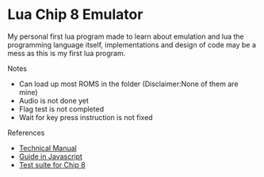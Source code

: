 # Lua Chip 8 Emulator

My personal first lua program made to learn about emulation and lua the programming language itself, implementations and design of code may be a mess as this is my first lua program.


Notes
- Can load up most ROMS in the folder (Disclaimer:None of them are mine)
- Audio is not done yet
- Flag test is not completed
- Wait for key press instruction is not fixed

References
- [Technical Manual](http://devernay.free.fr/hacks/chip8/C8TECH10.HTM)
- [Guide in Javascript](https://www.freecodecamp.org/news/creating-your-very-own-chip-8-emulator/)
- [Test suite for Chip 8](https://github.com/Timendus/chip8-test-suite?tab=readme-ov-file)
